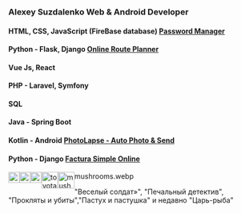 ### Alexey Suzdalenko Web & Android Developer
#### HTML, CSS, JavaScript (FireBase database) [Password Manager](https://password-manager-22.web.app)
#### Python - Flask, Django [Online Route Planner](https://x-route-planning.web.app)
#### Vue Js, React
#### PHP - Laravel, Symfony
#### SQL
#### Java - Spring Boot
#### Kotlin - Android [PhotoLapse - Auto Photo & Send](https://play.google.com/store/apps/details?id=suzdalenko.photolapse)
#### Python - Django [Factura Simple Online](https://factura-simple-on.web.app)
<img src="https://suzdalenko.github.io/suzdalenko/1.webp" alt="alexey suzdalenko desarrollo web - programador" width="22px" style="float:left; display:inline;" /><img src="https://suzdalenko.github.io/suzdalenko/2.webp" alt="alexey suzdalenko desarrollo web - programador" width="22px;display:inline;" style="float:left;" /><img src="https://suzdalenko.github.io/suzdalenko/3.webp" alt="alexey suzdalenko desarrollo web - programador" width="22px" style="float:left;display:inline;" />  mushrooms.webp
<img src="https://suzdalenko.github.io/suzdalenko/toyota.webp" alt="toyota" width="33px" style="float:left;display:inline;" />
<img src="https://suzdalenko.github.io/suzdalenko/mushrooms.webp" alt="mushrooms" width="33px" style="float:left;display:inline;" />

"Веселый солдат»", "Печальный детектив", "Прокляты и убиты","Пастух и пастушка" и недавно "Царь-рыба"
